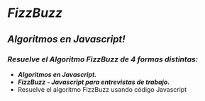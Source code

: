 # **_FizzBuzz_**

## **_Algoritmos en Javascript!_**

### **_Resuelve el Algoritmo FizzBuzz de 4 formas distintas:_**

- **_Algoritmos en Javascript._**
- **_FizzBuzz - Javascript para entrevistas de trabajo._**
- Resuelve el algoritmo FizzBuzz usando código Javascript
